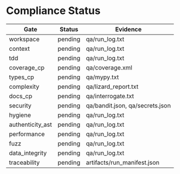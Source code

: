 # Compliance Status

| Gate | Status | Evidence |
|---|---|---|
| workspace | pending | qa/run_log.txt |
| context | pending | qa/run_log.txt |
| tdd | pending | qa/run_log.txt |
| coverage_cp | pending | qa/coverage.xml |
| types_cp | pending | qa/mypy.txt |
| complexity | pending | qa/lizard_report.txt |
| docs_cp | pending | qa/interrogate.txt |
| security | pending | qa/bandit.json, qa/secrets.json |
| hygiene | pending | qa/run_log.txt |
| authenticity_ast | pending | qa/run_log.txt |
| performance | pending | qa/run_log.txt |
| fuzz | pending | qa/run_log.txt |
| data_integrity | pending | qa/run_log.txt |
| traceability | pending | artifacts/run_manifest.json |